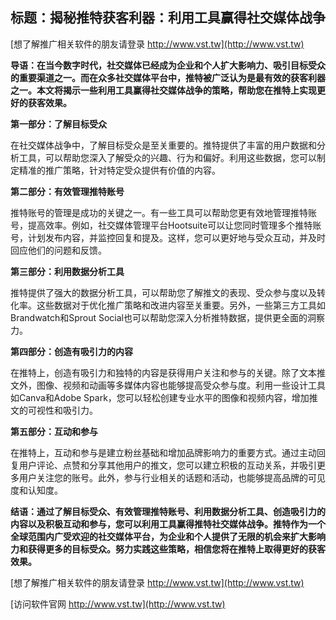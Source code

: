 ## **标题：揭秘推特获客利器：利用工具赢得社交媒体战争**

[想了解推广相关软件的朋友请登录 http://www.vst.tw](http://www.vst.tw)

**导语：在当今数字时代，社交媒体已经成为企业和个人扩大影响力、吸引目标受众的重要渠道之一。而在众多社交媒体平台中，推特被广泛认为是最有效的获客利器之一。本文将揭示一些利用工具赢得社交媒体战争的策略，帮助您在推特上实现更好的获客效果。**

**第一部分：了解目标受众**

在社交媒体战争中，了解目标受众是至关重要的。推特提供了丰富的用户数据和分析工具，可以帮助您深入了解受众的兴趣、行为和偏好。利用这些数据，您可以制定精准的推广策略，针对特定受众提供有价值的内容。

**第二部分：有效管理推特账号**

推特账号的管理是成功的关键之一。有一些工具可以帮助您更有效地管理推特账号，提高效率。例如，社交媒体管理平台Hootsuite可以让您同时管理多个推特账号，计划发布内容，并监控回复和提及。这样，您可以更好地与受众互动，并及时回应他们的问题和反馈。

**第三部分：利用数据分析工具**

推特提供了强大的数据分析工具，可以帮助您了解推文的表现、受众参与度以及转化率。这些数据对于优化推广策略和改进内容至关重要。另外，一些第三方工具如Brandwatch和Sprout Social也可以帮助您深入分析推特数据，提供更全面的洞察力。

**第四部分：创造有吸引力的内容**

在推特上，创造有吸引力和独特的内容是获得用户关注和参与的关键。除了文本推文外，图像、视频和动画等多媒体内容也能够提高受众参与度。利用一些设计工具如Canva和Adobe Spark，您可以轻松创建专业水平的图像和视频内容，增加推文的可视性和吸引力。

**第五部分：互动和参与**

在推特上，互动和参与是建立粉丝基础和增加品牌影响力的重要方式。通过主动回复用户评论、点赞和分享其他用户的推文，您可以建立积极的互动关系，并吸引更多用户关注您的账号。此外，参与行业相关的话题和活动，也能够提高品牌的可见度和认知度。

**结语：通过了解目标受众、有效管理推特账号、利用数据分析工具、创造吸引力的内容以及积极互动和参与，您可以利用工具赢得推特社交媒体战争。推特作为一个全球范围内广受欢迎的社交媒体平台，为企业和个人提供了无限的机会来扩大影响力和获得更多的目标受众。努力实践这些策略，相信您将在推特上取得更好的获客效果。**

[想了解推广相关软件的朋友请登录 http://www.vst.tw](http://www.vst.tw)


[访问软件官网 http://www.vst.tw](http://www.vst.tw)
